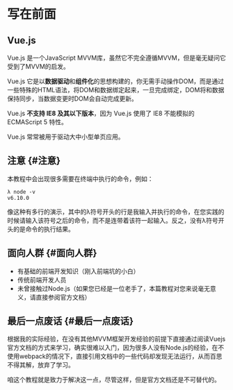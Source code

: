 # 写在前面

## Vue.js

Vue.js 是一个JavaScript MVVM库，虽然它不完全遵循MVVM，但是毫无疑问它受到了MVVM的启发。

Vue.js 它是以**数据驱动**和**组件化**的思想构建的，你无需手动操作DOM，而是通过一些特殊的HTML语法，将DOM和数据绑定起来，一旦完成绑定，DOM将和数据保持同步，当数据变更时DOM会自动完成更新。

Vue.js **不支持 IE8 及其以下版本**，因为 Vue.js 使用了 IE8 不能模拟的 ECMAScript 5 特性。

Vue.js 常常被用于驱动大中小型单页应用。

## 注意 {#注意}

本教程中会出现很多需要在终端中执行的命令，例如：

```
λ node -v
v6.10.0
```

像这种有多行的演示，其中的λ符号开头的行是我输入并执行的命令，在您实践的时候请输入该符号之后的命令，而不是连带着该符一起输入。反之，没有λ符号开头的是命令的执行结果。

## 面向人群 {#面向人群}

* 有基础的前端开发知识（刚入前端坑的小白）
* 传统前端开发人员
* 未曾接触过Node.js（如果您已经是一位老手了，本篇教程对您来说毫无意义，请直接参阅官方文档）

## 最后一点废话 {#最后一点废话}

根据我的实际经验，在没有其他MVVM框架开发经验的前提下直接通过阅读Vuejs官方文档的方式来学习，确实很难以入门，因为很多人没有Node.js的经验，在不使用webpack的情况下，直接引用文档中的一些代码却发现无法运行，从而百思不得其解，放弃了学习。

咱这个教程就是致力于解决这一点，尽管这样，但是官方文档还是不可替代的。

